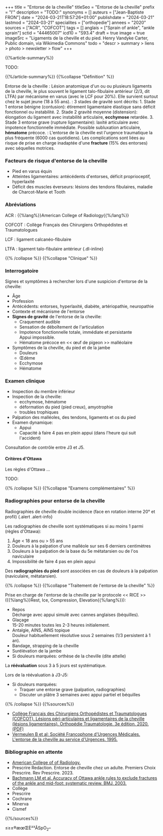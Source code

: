 +++
title = "Entorse de la cheville"
titleSeo = "Entorse de la cheville"
prefix = "l'"
description = "TODO:"
synonyms = []
auteurs = ["Jean-Baptiste FRON"]
date = "2024-03-21T18:57:26+01:00"
publishdate = "2024-03-21"
lastmod = "2024-03-21"
specialites = ["orthopedie"]
annees = "2020"
sources = ["ACR", "COFCOT"]
tags = []
anglais = ["Sprain of ankle", "ankle sprain"]
sctid = "44465007"
icd10 = "S93.4"
draft = true
image = true
imageSrc = "Ligaments de la cheville et du pied. Henry Vandyke Carter, Public domain, via Wikimedia Commons"
todo = "descr > summary > liens > photo > newsletter > flow"
+++

{{%article-summary%}}

TODO:

{{%/article-summary%}}
{{%collapse "Définition" %}}

Entorse de la cheville
: Lésion anatomique d'un ou ou plusieurs ligaments de la cheville, le plus souvent le ligament talo-fibulaire antérieur (2/3, dit LTFA) par mécanisme en varus (avec le LCF pour 20%). Elle survient surtout chez le sujet jeune (18 à 55 ans).
: 3 stades de gravité sont décrits:
    1. Stade 1 entorse bénigne (contusion): étirement ligamentaire élastique sans déficit fonctionnel ou instabilité.
    2. Stade 2 gravité moyenne (distension): élongation du ligament avec instabilité articulaire, **ecchymose** retardée.
    3. Stade 3 entorse grave (rupture ligamentaire): laxité articulaire avec impotence fonctionnelle immédiate. Possible subluxation articulaire, **hématome** précoce.
: L'entorse de la cheville est l'urgence traumatique la plus fréquente (6000 cas quotidiens). Les complications sont liées au risque de prise en charge inadaptée d'une **fracture** (15% des entorses) avec séquelles motrices.

### Facteurs de risque d'entorse de la cheville

- Pied en varus équin
- Atteintes ligamentaires: antécédents d'entorses, déficit proprioceptif, hyperlaxité
- Déficit des muscles éverseurs: lésions des tendons fibulaires, maladie de Charcot-Marie et Tooth

### Abréviations

ACR
: {{%lang%}}American College of Radiology{{%/lang%}}

COFCOT
: Collège Français des Chirurgiens Orthopédistes et Traumatologues

LCF
: ligament calcanéo-fibulaire

LTFA
: ligament talo-fibulaire antérieur
{.dl-inline}

{{% /collapse %}}
{{%collapse "Clinique" %}}

### Interrogatoire

Signes et symptômes à rechercher lors d'une suspicion d'entorse de la cheville:

- Âge
- Profession
- Antécédents: entorses, hyperlaxité, diabète, artériopathie, neuropathie
- Contexte et mécanisme de l'entorse
- **Signes de gravité** de l'entorse de la cheville:
  - Craquement audible
  - Sensation de déboîtement de l'articulation
  - Impotence fonctionnelle totale, immédiate et persistante  
    Appui impossible.
  - Hématome précoce en << œuf de pigeon >> malléolaire
- Symptômes de la cheville, du pied et de la jambe
  - Douleurs
  - Œdème
  - Ecchymose
  - Hématome

### Examen clinique

- Inspection du membre inférieur
- Inspection de la cheville:
  - ecchymose, hématome
  - déformation du pied (pied creux), amyotrophie
  - troubles trophiques
- Palpation des malléoles, des tendons, ligaments et os du pied
- Examen dynamique:
  - Appui
  - Capacité à faire 4 pas en plein appui (dans l'heure qui suit l'accident)

Consultation de contrôle entre J3 et J5.

#### Critères d'Ottawa

Les règles d'Ottawa ...

TODO:

{{% /collapse %}}
{{%collapse "Examens complémentaires" %}}

### Radiographies pour entorse de la cheville

Radiographies de cheville double incidence (face en rotation interne 20° et profil)
{.alert .alert-info}

Les radiographies de cheville sont systématiques si au moins 1 parmi (règles d'Ottawa):

1. Âge < 18 ans ou > 55 ans
2. Douleurs à la palpation d'une malléole sur ses 6 derniers centimètres
3. Douleurs à la palpation de la base du 5e métatarsien ou de l'os naviculaire
4. Impossibilité de faire 4 pas en plein appui

Des **radiographies du pied** sont associées en cas de douleurs à la palpation (naviculaire, métatarsien).

{{% /collapse %}}
{{%collapse "Traitement de l'entorse de la cheville" %}}

Prise en charge de l'entorse de la cheville par le protocole << RICE >> ({{%lang%}}Rest, Ice, Compression, Elevation{{%/lang%}}):

- Repos  
  Décharge avec appui simulé avec cannes anglaises (béquilles).
- Glaçage  
  15-20 minutes toutes les 2-3 heures initialement.
- Antalgie, AINS, AINS topique  
  Douleur habituellement résolutive sous 2 semaines (1/3 persistent à 1 an).
- Bandage, strapping de la cheville
- Surélévation de la jambe
- Si douleurs marquées: orthèse de la cheville (dite attelle)

La **réévaluation** sous 3 à 5 jours est systématique.

Lors de la réévaluation à J3-J5:

- Si douleurs marquées:
  - Traquer une entorse grave (palpation, radiographies)
  - Discuter un plâtre 3 semaines avec appui partiel et béquilles

{{% /collapse %}}
{{%sources%}}

- [Collège Français des Chirurgiens Orthopédistes et Traumatologues (COFCOT). Lésions péri-articulaires et ligamentaires de la cheville (lésions ligamentaires). Orthopédie Traumatologie. 3e édition. 2020. (PDF)](https://www.sofcot.fr/sites/www.sofcot.fr/files/medias/documents/CollegeOrthop%C3%A9dieTraumatologieELLIPSES%203%C3%A8me%20%C3%A9dition.pdf)
- [Vermeulen B et al; Société Francophone d'Urgences Médicales. L'entorse de la cheville au service d'Urgences. 1995.](https://www.sfmu.org/fr/vie-professionnelle/outils-professionnels/consensus//entorse-de-cheville/con_id/174)

### Bibliographie en attente

- [American College of of Radiology. ]()
- Prescrire Redaction. Entorse de cheville chez un adulte. Premiers Choix Prescrire. Rev Prescrire. 2023.
- [Bachmann LM et al. Accuracy of Ottawa ankle rules to exclude fractures of the ankle and mid-foot: systematic review. BMJ. 2003.](https://www.ncbi.nlm.nih.gov/pmc/articles/PMC149439/)
- Collège
- Prescrire
- Cochrane
- Minerva
- Cismef

{{%/sources%}}

≤≥±®æœŒÈ²³ÂSpO<sub>2</sub>–

